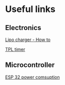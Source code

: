 # Useful links

## Electronics

[Lipo charger - How to](https://www.instructables.com/How-to-Make-Lipo-Battery-Charger-Circuit)

[TPL timer](https://www.digikey.fr/fr/products/detail/adafruit-industries-llc/3435/6817229?gclsrc=aw.ds&&utm_adgroup=Development%20Boards%2C%20Kits%2C%20Programmers&utm_source=google&utm_medium=cpc&utm_campaign=Shopping_Product_All%20Products&utm_term=&productid=6817229&utm_content=Development%20Boards%2C%20Kits%2C%20Programmers&utm_id=go_cmp-1079488953_adg-59347413769_ad-278469724508_pla-359377623096_dev-c_ext-_prd-6817229_sig-Cj0KCQiAwOe8BhCCARIsAGKeD57y0SBIcqO_-Y-WvDK3i7pPjeqBXFpWvGUqrojjBADkdZbwdJhu8-kaAiYcEALw_wcB&gad_source=1&gclid=Cj0KCQiAwOe8BhCCARIsAGKeD57y0SBIcqO_-Y-WvDK3i7pPjeqBXFpWvGUqrojjBADkdZbwdJhu8-kaAiYcEALw_wcB&gclsrc=aw.ds)

## Microcontroller

[ESP 32 power comsuption](https://lastminuteengineers.com/esp32-sleep-modes-power-consumption/)